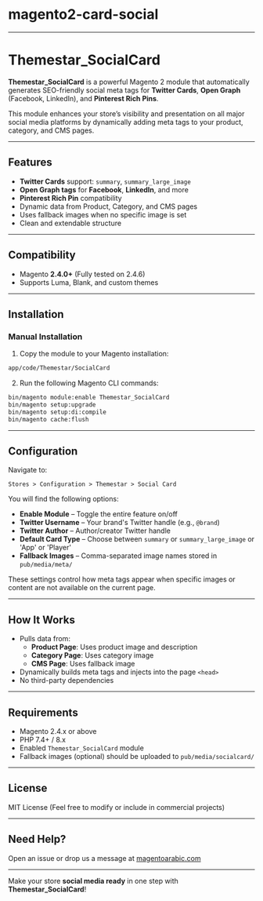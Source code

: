 # magento2-card-social

---


# Themestar_SocialCard

**Themestar_SocialCard** is a powerful Magento 2 module that automatically generates SEO-friendly social meta tags for **Twitter Cards**, **Open Graph** (Facebook, LinkedIn), and **Pinterest Rich Pins**.

This module enhances your store’s visibility and presentation on all major social media platforms by dynamically adding meta tags to your product, category, and CMS pages.

---

## Features

- **Twitter Cards** support: `summary`, `summary_large_image`
- **Open Graph tags** for **Facebook**, **LinkedIn**, and more
- **Pinterest Rich Pin** compatibility
- Dynamic data from Product, Category, and CMS pages
- Uses fallback images when no specific image is set
- Clean and extendable structure

---

## Compatibility

- Magento **2.4.0+** (Fully tested on 2.4.6)
- Supports Luma, Blank, and custom themes

---

## Installation

### Manual Installation

1. Copy the module to your Magento installation:

```bash
app/code/Themestar/SocialCard
```

2. Run the following Magento CLI commands:

```bash
bin/magento module:enable Themestar_SocialCard
bin/magento setup:upgrade
bin/magento setup:di:compile
bin/magento cache:flush
```

---

## Configuration

Navigate to:

`Stores > Configuration > Themestar > Social Card`

You will find the following options:

- **Enable Module** – Toggle the entire feature on/off
- **Twitter Username** – Your brand's Twitter handle (e.g., `@brand`)
- **Twitter Author** – Author/creator Twitter handle
- **Default Card Type** – Choose between `summary` or `summary_large_image` or 'App' or 'Player'
- **Fallback Images** – Comma-separated image names stored in `pub/media/meta/`

These settings control how meta tags appear when specific images or content are not available on the current page.

---

## How It Works

- Pulls data from:
  - **Product Page**: Uses product image and description
  - **Category Page**: Uses category image
  - **CMS Page**: Uses fallback image
- Dynamically builds meta tags and injects into the page `<head>`
- No third-party dependencies

---

## Requirements

- Magento 2.4.x or above
- PHP 7.4+ / 8.x
- Enabled `Themestar_SocialCard` module
- Fallback images (optional) should be uploaded to `pub/media/socialcard/`

---

## License

MIT License (Feel free to modify or include in commercial projects)

---

## Need Help?

Open an issue or drop us a message at [magentoarabic.com](https://magentoarabic.com/support)

---

Make your store **social media ready** in one step with **Themestar_SocialCard**!

